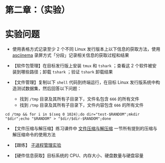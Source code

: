# 第二章：（实验）

# 实验问题

- 使用表格方式记录至少 2 个不同 Linux 发行版本上以下信息的获取方法，使用 [asciinema](https://asciinema.org) 录屏方式「分段」记录相关信息的获取过程和结果





- 【软件包管理】在目标发行版上安装 `tmux` 和 `tshark` ；查看这 2 个软件被安装到哪些路径；卸载 `tshark` ；验证 `tshark` 卸载结果





- 【文件管理】复制以下 `shell` 代码到终端运行，在目标 Linux 发行版系统中构造测试数据集，然后回答以下问题：

  - 找到 `/tmp` 目录及其所有子目录下，文件名包含 `666` 的所有文件
  - 找到 `/tmp` 目录及其所有子目录下，文件内容包含 `666` 的所有文件

```
cd /tmp && for i in $(seq 0 1024);do dir="test-$RANDOM";mkdir "$dir";echo "$RANDOM" > "$dir/$dir-$RANDOM";done
```





- 【文件压缩与解压缩】练习课件中 [文件压缩与解压缩](https://c4pr1c3.github.io/LinuxSysAdmin/chap0x02.md.html#/12/1) 一节所有提到的压缩与解压缩命令的使用方法





- 【跟练】 [子进程管理实验](https://asciinema.org/a/f3ux5ogwbxwo2q0wxxd0hmn54)





- 【硬件信息获取】目标系统的 CPU、内存大小、硬盘数量与硬盘容量





